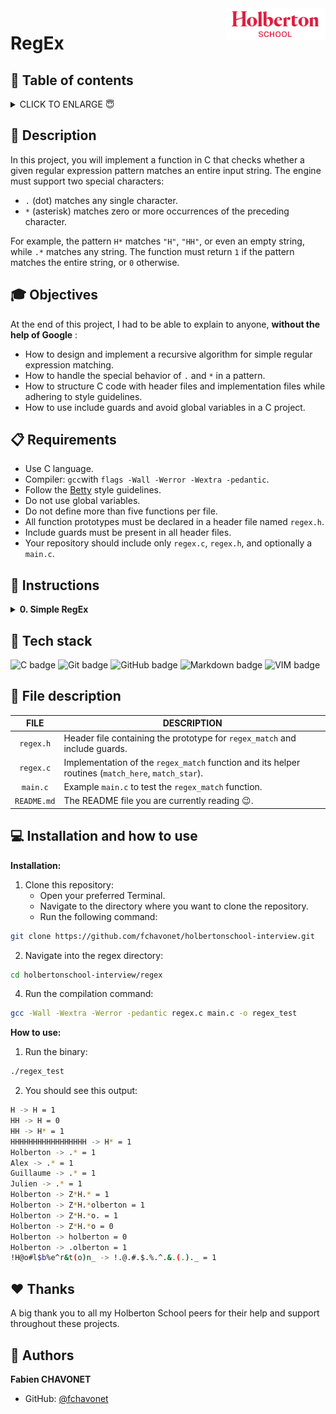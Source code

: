 <img height="50px" align="right" src="https://raw.githubusercontent.com/fchavonet/fchavonet/main/assets/images/logo-holberton_school.png" alt="Holberton School logo">

# RegEx

## 🔖 Table of contents

<details>
    <summary>
        CLICK TO ENLARGE 😇
    </summary>
    📄 <a href="#description">Description</a>
    <br>
    🎓 <a href="#objectives">Objectives</a>
    <br>
    📋 <a href="#requirements">Requirements</a>
    <br>
    📝 <a href="#instructions">Instructions</a>
    <br>
    🔨 <a href="#tech-stack">Tech stack</a>
    <br>
    📂 <a href="#files-description">Files description</a>
    <br>
    💻 <a href="#installation_and_how_to_use">Installation and how to use</a>
    <br>
    ♥️ <a href="#thanks">Thanks</a>
    <br>
    👷 <a href="#authors">Authors</a>
</details>

## 📄 <span id="description">Description</span>

In this project, you will implement a function in C that checks whether a given regular expression pattern matches an entire input string. The engine must support two special characters:

- `.` (dot) matches any single character.
- `*` (asterisk) matches zero or more occurrences of the preceding character.

For example, the pattern `H*` matches `"H"`, `"HH"`, or even an empty string, while `.*` matches any string. The function must return `1` if the pattern matches the entire string, or `0` otherwise.

## 🎓 <span id="objectives">Objectives</span>

At the end of this project, I had to be able to explain to anyone, **without the help of Google** :

- How to design and implement a recursive algorithm for simple regular expression matching.
- How to handle the special behavior of `.` and `*` in a pattern.
- How to structure C code with header files and implementation files while adhering to style guidelines.
- How to use include guards and avoid global variables in a C project.

## 📋 <span id="requirements">Requirements</span>

- Use C language.
- Compiler: `gcc`with `flags -Wall -Werror -Wextra -pedantic`.
- Follow the [Betty](https://github.com/alx-tools/Betty) style guidelines.
- Do not use global variables.
- Do not define more than five functions per file.
- All function prototypes must be declared in a header file named `regex.h`.
- Include guards must be present in all header files.
- Your repository should include only `regex.c`, `regex.h`, and optionally a `main.c`.

## 📝 <span id="instructions">Instructions</span>

<details>
    <summary>
        <b>0. Simple RegEx</b>
    </summary>
    <br>

Write a function that checks whether a given pattern matches a given string.

- Prototype: `int regex_match(char const *str, char const *pattern);`, where:
    - `str` is the string to scan.
    - `pattern` is the regular expression.
- Your function must return `1` if the pattern matches the string, or `0` if it doesn’t.
- `str` can be empty, and can contain any ASCII character in the exception of `.` and `*`.
- `pattern` can be empty, and can contain any ASCII character, including `.` and `*`.
The regular expression matching must support the characters `.` and `*`:
  - `.` matches any single character.
  - `*` matches zero or more of the preceding character.

```bash
alex@~/holbertonschool-interview_prep/regex$ cat main.c
#include <stdlib.h>
#include <stdio.h>

#include "regex.h"

#define TEST_MATCH(s, p)    do {\
    {\
        int res = regex_match(s, p);\
        printf("%s -> %s = %d\n", s, p, res);\
    }\
} while(0)

/**
 * main - Entry point
 *
 * Return: EXIT_SUCCESS or EXIT_FAILURE
 */
int main(void)
{
    TEST_MATCH("H", "H");
    TEST_MATCH("HH", "H");
    TEST_MATCH("HH", "H*");
    TEST_MATCH("HHHHHHHHHHHHHHHHH", "H*");

    TEST_MATCH("Holberton", ".*");
    TEST_MATCH("Alex", ".*");
    TEST_MATCH("Guillaume", ".*");
    TEST_MATCH("Julien", ".*");

    TEST_MATCH("Holberton", "Z*H.*");
    TEST_MATCH("Holberton", "Z*H.*olberton");
    TEST_MATCH("Holberton", "Z*H.*o.");
    TEST_MATCH("Holberton", "Z*H.*o");

    TEST_MATCH("Holberton", "holberton");
    TEST_MATCH("Holberton", ".olberton");

    TEST_MATCH("!H@o#l$b%e^r&t(o)n_", "!.@.#.$.%.^.&.(.)._");

    return (EXIT_SUCCESS);
}
alex@~/holbertonschool-interview_prep/regex$ gcc -Wall -Wextra -Werror -pedantic main.c regex.c
alex@~/holbertonschool-interview_prep/regex$ ./a.out
H -> H = 1
HH -> H = 0
HH -> H* = 1
HHHHHHHHHHHHHHHHH -> H* = 1
Holberton -> .* = 1
Alex -> .* = 1
Guillaume -> .* = 1
Julien -> .* = 1
Holberton -> Z*H.* = 1
Holberton -> Z*H.*olberton = 1
Holberton -> Z*H.*o. = 1
Holberton -> Z*H.*o = 0
Holberton -> holberton = 0
Holberton -> .olberton = 1
!H@o#l$b%e^r&t(o)n_ -> !.@.#.$.%.^.&.(.)._ = 1
alex@~/holbertonschool-interview_prep/regex$
```

#
**Repo:**
- GitHub repository: `holbertonschool-interview`.
- Directory: `regex`.
- File: `regex.c`, `regex.h`, `main.c`.
<hr>
</details>

## 🔨 <span id="tech-stack">Tech stack</span>

<p align="left">
    <img src="https://img.shields.io/badge/C-a8b9cc?logo=&logoColor=black&style=for-the-badge" alt="C badge">
    <img src="https://img.shields.io/badge/GIT-f05032?logo=git&logoColor=white&style=for-the-badge" alt="Git badge">
    <img src="https://img.shields.io/badge/GITHUB-181717?logo=github&logoColor=white&style=for-the-badge" alt="GitHub badge">
    <img src="https://img.shields.io/badge/MARKDOWN-000000?logo=markdown&logoColor=white&style=for-the-badge" alt="Markdown badge">
    <img src="https://img.shields.io/badge/VIM-019733?logo=vim&logoColor=white&style=for-the-badge" alt="VIM badge">
</p>

## 📂 <span id="files-description">File description</span>

| **FILE**    | **DESCRIPTION**                                                                                    |
| :---------: | -------------------------------------------------------------------------------------------------- |
| `regex.h`   | Header file containing the prototype for `regex_match` and include guards.                         |
| `regex.c`   | Implementation of the `regex_match` function and its helper routines (`match_here`, `match_star`). |
| `main.c`    | Example `main.c` to test the `regex_match` function.                                               |
| `README.md` | The README file you are currently reading 😉.                                                      |


## 💻 <span id="installation_and_how_to_use">Installation and how to use</span>

**Installation:**

1. Clone this repository:
    - Open your preferred Terminal.
    - Navigate to the directory where you want to clone the repository.
    - Run the following command:

```bash
git clone https://github.com/fchavonet/holbertonschool-interview.git
```

2. Navigate into the regex directory:

```bash
cd holbertonschool-interview/regex
```

4. Run the compilation command:

```bash
gcc -Wall -Wextra -Werror -pedantic regex.c main.c -o regex_test
```

**How to use:**

1. Run the binary:

```bash
./regex_test
```

2. You should see this output:

```bash
H -> H = 1
HH -> H = 0
HH -> H* = 1
HHHHHHHHHHHHHHHHH -> H* = 1
Holberton -> .* = 1
Alex -> .* = 1
Guillaume -> .* = 1
Julien -> .* = 1
Holberton -> Z*H.* = 1
Holberton -> Z*H.*olberton = 1
Holberton -> Z*H.*o. = 1
Holberton -> Z*H.*o = 0
Holberton -> holberton = 0
Holberton -> .olberton = 1
!H@o#l$b%e^r&t(o)n_ -> !.@.#.$.%.^.&.(.)._ = 1
```

## ♥️ <span id="thanks">Thanks</span>

A big thank you to all my Holberton School peers for their help and support throughout these projects.

## 👷 <span id="authors">Authors</span>

**Fabien CHAVONET**
- GitHub: [@fchavonet](https://github.com/fchavonet)
